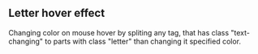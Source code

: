 ## Letter hover effect
Changing color on mouse hover by spliting any tag, that has class "text-changing" to parts with class "letter" than changing it specified color.

